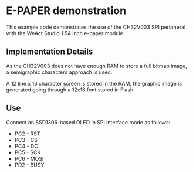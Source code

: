 # E-PAPER demonstration
This example code demonstrates the use of the CH32V003 SPI peripheral with the WeAct Studio 1.54 inch e-paper module

## Implementation Details
As the CH32V003 does not have enough RAM to store a full bitmap image, a semigraphic characters approach is used.

A 12 line x 16 character screen is stored in the RAM, the graphic image is generated going through a 12x16 font stored in Flash.

## Use
Connect an SSD1306-based OLED in SPI interface mode as follows:
* PC2 - RST
* PC3 - CS
* PC4 - DC
* PC5 - SCK
* PC6 - MOSI
* PD2 - BUSY

